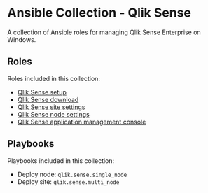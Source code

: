 # Ansible Collection - Qlik Sense

A collection of Ansible roles for managing Qlik Sense Enterprise on Windows.

## Roles

Roles included in this collection:

- [Qlik Sense setup](roles/setup/README.md)
- [Qlik Sense download](roles/download/README.md)
- [Qlik Sense site settings](roles/site/README.md)
- [Qlik Sense node settings](roles/node/README.md)
- [Qlik Sense application management console](roles/amc/README.md)

## Playbooks

Playbooks included in this collection:

- Deploy node: `qlik.sense.single_node`
- Deploy site: `qlik.sense.multi_node`

